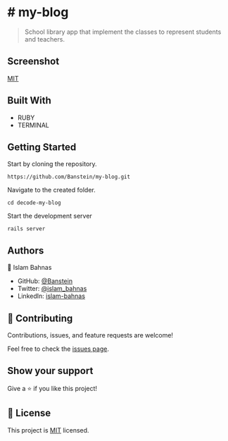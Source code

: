 # # my-blog

> School library app that implement the classes to represent students and teachers.

## Screenshot

[MIT](./img_1)

## Built With

- RUBY
- TERMINAL


## Getting Started

Start by cloning the repository.

`https://github.com/Banstein/my-blog.git`

Navigate to the created folder.

`cd decode-my-blog`

Start the development server

`rails server`

## Authors

👤 Islam Bahnas

- GitHub: [@Banstein](https://github.com/Banstein)
- Twitter: [@islam_bahnas](https://twitter.com/islam_bahnas)
- LinkedIn: [islam-bahnas](www.linkedin.com/in/islam-bahnas)


## 🤝 Contributing

Contributions, issues, and feature requests are welcome!

Feel free to check the [issues page](https://github.com/Banstein/my-blog/issues).

## Show your support

Give a ⭐ if you like this project!

## 📝 License

This project is [MIT](./MIT.md) licensed.
